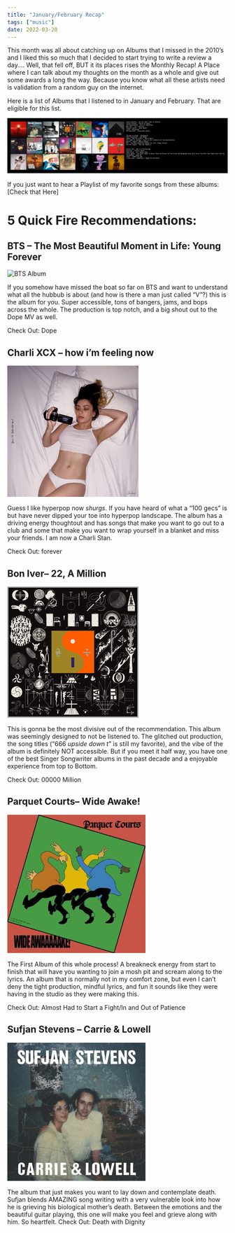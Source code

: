 ```yaml
---
title: "January/February Recap"
tags: ["music"]
date: 2022-03-20
---
```


This month was all about catching up on Albums that I missed in the 2010’s and I liked this so much that I decided to start trying to write a review a day…. Well, that fell off, BUT it its places rises the Monthly Recap! A Place where I can talk about my thoughts on the month as a whole and give out some awards a long the way. Because you know what all these artists need is validation from a random guy on the internet.

Here is a list of Albums that I listened to in January and February. That are eligible for this list.

![list of albums](/images/jan_feb_albums.jpg)

If you just want to hear a Playlist of my favorite songs from these albums: [Check that Here]

# 5 Quick Fire Recommendations:

## BTS – The Most Beautiful Moment in Life: Young Forever

![BTS Album](/images/bts_album.jpeg)

If you somehow have missed the boat so far on BTS and want to understand what all the hubbub is about (and how is there a man just called “V”?) this is the album for you. Super accessible, tons of bangers, jams, and bops across the whole. The production is top notch, and a big shout out to the Dope MV as well.

Check Out: Dope

## Charli XCX – how i’m feeling now

![Charli Album](/images/how-im-feeling-now.jpg)

Guess I like hyperpop now *shurgs*. If you have heard of what a “100 gecs” is but have never dipped your toe into hyperpop landscape. The album has a driving energy thoughtout and has songs that make you want to go out to a club and some that make you want to wrap yourself in a blanket and miss your friends. I am now a Charli Stan.

Check Out: forever

## Bon Iver– 22, A Million

![Bon Iver Album](/images/22-A-Million-Album.jpg)

This is gonna be the most divisive out of the recommendation. This album was seemingly designed to not be listened to. The glitched out production, the song titles (“666 *upside down t*” is still my favorite), and the vibe of the album is definitely NOT accessible. But if you meet it half way, you have one of the best Singer Songwriter albums in the past decade and a enjoyable experience from top to Bottom.

Check Out: 00000 Million

## Parquet Courts– Wide Awake!

![ParCourts Album](/images/Wide_Awake_Parquet_Courts.jpg)

The First Album of this whole process! A breakneck energy from start to finish that will have you wanting to join a mosh pit and scream along to the lyrics. An album that is normally not in my comfort zone, but even I can’t deny the tight production, mindful lyrics, and fun it sounds like they were having in the studio as they were making this.

Check Out: Almost Had to Start a Fight/In and Out of Patience

## Sufjan Stevens – Carrie & Lowell

![Suf Album](/images/Carrie_&_Lowell.jpg)

The album that just makes you want to lay down and contemplate death. Sufjan blends AMAZING song writing with a very vulnerable look into how he is grieving his biological mother’s death. Between the emotions and the beautiful guitar playing, this one will make you feel and grieve along with him. So heartfelt.
Check Out: Death with Dignity